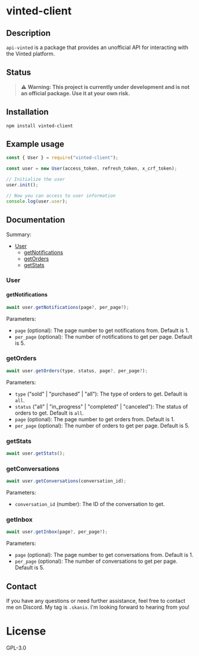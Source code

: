 # vinted-client

## Description

`api-vinted` is a package that provides an unofficial API for interacting with the Vinted platform.

## Status

> ⚠️ **Warning: This project is currently under development and is not an official package. Use it at your own risk.**

## Installation

```
npm install vinted-client
```

## Example usage

```javascript
const { User } = require("vinted-client");

const user = new User(access_token, refresh_token, x_crf_token);

// Initialize the user
user.init();

// Now you can access to user information
console.log(user.user);
```

## Documentation

Summary:

- [User](#user)
  - [getNotifications](#getnotifications)
  - [getOrders](#getorders)
  - [getStats](#getstats)

### User

#### getNotifications

```javascript
await user.getNotifications(page?, per_page?);
```

Parameters:

- `page` (optional): The page number to get notifications from. Default is 1.
- `per_page` (optional): The number of notifications to get per page. Default is 5.

### getOrders

```javascript
await user.getOrders(type, status, page?, per_page?);
```

Parameters:

- `type` ("sold" | "purchased" | "all"): The type of orders to get. Default is `all`.
- `status` ("all" | "in_progress" | "completed" | "canceled"): The status of orders to get. Default is `all`.
- `page` (optional): The page number to get orders from. Default is 1.
- `per_page` (optional): The number of orders to get per page. Default is 5.

### getStats

```javascript
await user.getStats();
```

### getConversations

```javascript
await user.getConversations(conversation_id);
```

Parameters:

- `conversation_id` (number): The ID of the conversation to get.

### getInbox

```javascript
await user.getInbox(page?, per_page?);
```

Parameters:

- `page` (optional): The page number to get conversations from. Default is 1.
- `per_page` (optional): The number of conversations to get per page. Default is 5.

## Contact

If you have any questions or need further assistance, feel free to contact me on Discord. My tag is `.skanix`. I'm looking forward to hearing from you!

# License

GPL-3.0
